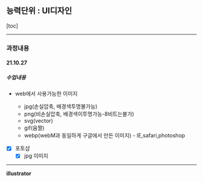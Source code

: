 ## 능력단위 : UI디자인

[toc]

---

### 과정내용

#### 21.10.27

##### 수업내용

- web에서 사용가능한 이미지

  - jpg(손실압축, 배경색투명불가능)
  - png(비손실압축, 배경색이투명가능-8비트는불가)
  - svg(vector)
  - gif(움짤)
  - webp(webM과 동일하게 구글에서 만든 이미지) - IE,safari,photoshop

  

- [x] 포토샵
  - [x] jpg 이미지 

---

**illustrator**













